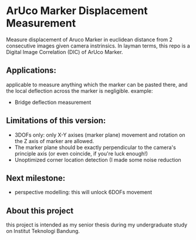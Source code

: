 # ArUco Marker Displacement Measurement

Measure displacement of Aruco Marker in euclidean distance from 2 consecutive images given camera instrinsics.
In layman terms, this repo is a Digital Image Correlation (DIC) of ArUco Marker.

## Applications:
applicable to measure anything which the marker can be pasted there, and the local deflection across the marker is negligible.
example:
- Bridge deflection measurement

## Limitations of this version:
- 3DOFs only: only X-Y axises (marker plane) movement and rotation on the Z axis of marker are allowed.
- The marker plane should be exactly perpendicular to the camera's principle axis (or even coincide, if you're luck enough!)
- Unoptimized corner location detection (I made some noise reduction

## Next milestone:
- perspective modelling: this will unlock 6DOFs movement

## About this project
this project is intended as my senior thesis during my undergraduate study on Institut Teknologi Bandung.

